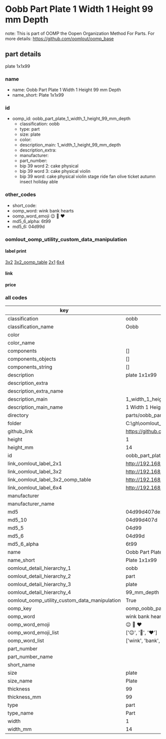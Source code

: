 # Oobb Part Plate 1 Width 1 Height 99 mm Depth  

note: This is part of OOMP the Oopen Organization Method For Parts. For more details: https://github.com/oomlout/oomp_base

##  part details
  



plate 1x1x99



### name
* name: Oobb Part Plate 1 Width 1 Height 99 mm Depth
* name_short: Plate 1x1x99 
### id
* oomp_id: oobb_part_plate_1_width_1_height_99_mm_depth
  * classification: oobb
  * type: part
  * size: plate
  * color: 
  * description_main: 1_width_1_height_99_mm_depth
  * description_extra: 
  * manufacturer: 
  * part_number: 
  * bip 39 word 2: cake physical
  * bip 39 word 3: cake physical violin
  * bip 39 word: cake physical violin stage ride fan olive ticket autumn insect holiday able

### other_codes
* short_code: 
* oomp_word: wink bank hearts
* oomp_word_emoji :wink: :bank: :hearts:
* md5_6_alpha: 6t99
* md5_6: 04d99d






### oomlout_oomp_utility_custom_data_manipulation
#### label print
[3x2](http://192.168.1.245:1112/?label=oomp%206t99)
[3x2_oomp_table](http://192.168.1.108:1112/?label=oomp%206t99)
[2x1](http://192.168.1.242:1112/?label=oomp%206t99)
[6x4](http://192.168.1.55:1112/?label=oomp%206t99)    

#### link

                              

#### price







### all codes 
| key | value |  
| --- | --- |  
| classification | oobb |  
| classification_name | Oobb |  
| color |  |  
| color_name |  |  
| components | [] |  
| components_objects | [] |  
| components_string | [] |  
| description | plate 1x1x99 |  
| description_extra |  |  
| description_extra_name |  |  
| description_main | 1_width_1_height_99_mm_depth |  
| description_main_name | 1 Width 1 Height 99 mm Depth |  
| directory | parts/oobb_part_plate_1_width_1_height_99_mm_depth |  
| folder | C:\gh\oomlout_oobb_version_4_generated_parts\things\oobb_part_plate_1_width_1_height_99_mm_depth |  
| github_link | https://github.com/oomlout/oomlout_oomp_part_src/tree/main/parts/oobb_part_plate_1_width_1_height_99_mm_depth |  
| height | 1 |  
| height_mm | 14 |  
| id | oobb_part_plate_1_width_1_height_99_mm_depth |  
| link_oomlout_label_2x1 | http://192.168.1.242:1112/?label=oomp%206t99 |  
| link_oomlout_label_3x2 | http://192.168.1.245:1112/?label=oomp%206t99 |  
| link_oomlout_label_3x2_oomp_table | http://192.168.1.108:1112/?label=oomp%206t99 |  
| link_oomlout_label_6x4 | http://192.168.1.55:1112/?label=oomp%206t99 |  
| manufacturer |  |  
| manufacturer_name |  |  
| md5 | 04d99d407de1b3454b5cbd43e8a8f902 |  
| md5_10 | 04d99d407d |  
| md5_5 | 04d99 |  
| md5_6 | 04d99d |  
| md5_6_alpha | 6t99 |  
| name | Oobb Part Plate 1 Width 1 Height 99 mm Depth |  
| name_short | Plate 1x1x99  |  
| oomlout_detail_hierarchy_1 | oobb |  
| oomlout_detail_hierarchy_2 | part |  
| oomlout_detail_hierarchy_3 | plate |  
| oomlout_detail_hierarchy_4 | 99_mm_depth |  
| oomlout_oomp_utility_custom_data_manipulation | True |  
| oomp_key | oomp_oobb_part_plate_1_width_1_height_99_mm_depth |  
| oomp_word | wink bank hearts |  
| oomp_word_emoji | :wink: :bank: :hearts: |  
| oomp_word_emoji_list | [':wink:', ':bank:', ':hearts:'] |  
| oomp_word_list | ['wink', 'bank', 'hearts'] |  
| part_number |  |  
| part_number_name |  |  
| short_name |  |  
| size | plate |  
| size_name | Plate |  
| thickness | 99 |  
| thickness_mm | 99 |  
| type | part |  
| type_name | Part |  
| width | 1 |  
| width_mm | 14 |  
